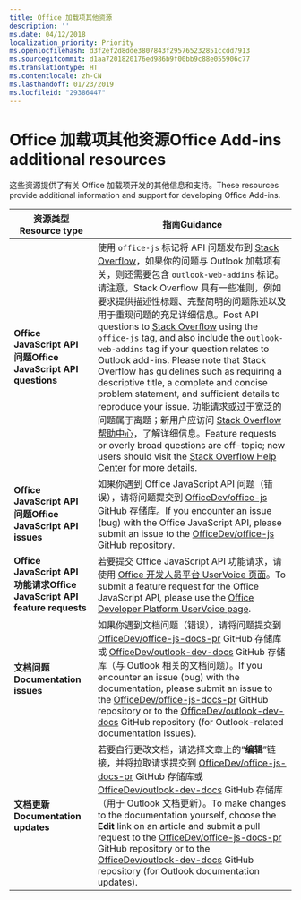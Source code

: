 ```yaml
---
title: Office 加载项其他资源
description: ''
ms.date: 04/12/2018
localization_priority: Priority
ms.openlocfilehash: d3f2ef2d8dde3807843f295765232851ccdd7913
ms.sourcegitcommit: d1aa7201820176ed986b9f00bb9c88e055906c77
ms.translationtype: HT
ms.contentlocale: zh-CN
ms.lasthandoff: 01/23/2019
ms.locfileid: "29386447"
---
```

# <a name="office-add-ins-additional-resources"></a><span data-ttu-id="0a5d0-102">Office 加载项其他资源</span><span class="sxs-lookup"><span data-stu-id="0a5d0-102">Office Add-ins additional resources</span></span>

<span data-ttu-id="0a5d0-103">这些资源提供了有关 Office 加载项开发的其他信息和支持。</span><span class="sxs-lookup"><span data-stu-id="0a5d0-103">These resources provide additional information and support for developing Office Add-ins.</span></span>

|<span data-ttu-id="0a5d0-104">**资源类型**</span><span class="sxs-lookup"><span data-stu-id="0a5d0-104">**Resource type**</span></span>                    | <span data-ttu-id="0a5d0-105">**指南**</span><span class="sxs-lookup"><span data-stu-id="0a5d0-105">**Guidance**</span></span>                                                
|----------------------------|---------------------------------
|<span data-ttu-id="0a5d0-106">**Office JavaScript API 问题**</span><span class="sxs-lookup"><span data-stu-id="0a5d0-106">**Office JavaScript API questions**</span></span> | <span data-ttu-id="0a5d0-107">使用 `office-js` 标记将 API 问题发布到 [Stack Overflow](https://stackoverflow.com/questions/tagged/office-js)，如果你的问题与 Outlook 加载项有关，则还需要包含 `outlook-web-addins` 标记。请注意，Stack Overflow 具有一些准则，例如要求提供描述性标题、完整简明的问题陈述以及用于重现问题的充足详细信息。</span><span class="sxs-lookup"><span data-stu-id="0a5d0-107">Post API questions to [Stack Overflow](https://stackoverflow.com/questions/tagged/office-js) using the `office-js` tag, and also include the `outlook-web-addins` tag if your question relates to Outlook add-ins. Please note that Stack Overflow has guidelines such as requiring a descriptive title, a complete and concise problem statement, and sufficient details to reproduce your issue.</span></span> <span data-ttu-id="0a5d0-108">功能请求或过于宽泛的问题属于离题；新用户应访问 [Stack Overflow 帮助中心](https://stackoverflow.com/help/how-to-ask)，了解详细信息。</span><span class="sxs-lookup"><span data-stu-id="0a5d0-108">Feature requests or overly broad questions are off-topic; new users should visit the [Stack Overflow Help Center](https://stackoverflow.com/help/how-to-ask) for more details.</span></span>
|<span data-ttu-id="0a5d0-109">**Office JavaScript API 问题**</span><span class="sxs-lookup"><span data-stu-id="0a5d0-109">**Office JavaScript API issues**</span></span>| <span data-ttu-id="0a5d0-110">如果你遇到 Office JavaScript API 问题（错误），请将问题提交到 <a href="https://github.com/officedev/office-js/issues" target="_blank">OfficeDev/office-js</a> GitHub 存储库。</span><span class="sxs-lookup"><span data-stu-id="0a5d0-110">If you encounter an issue (bug) with the Office JavaScript API, please submit an issue to the <a href="https://github.com/officedev/office-js/issues" target="_blank">OfficeDev/office-js</a> GitHub repository.</span></span>
|<span data-ttu-id="0a5d0-111">**Office JavaScript API 功能请求**</span><span class="sxs-lookup"><span data-stu-id="0a5d0-111">**Office JavaScript API feature requests**</span></span>| <span data-ttu-id="0a5d0-112">若要提交 Office JavaScript API 功能请求，请使用 <a href="https://officespdev.uservoice.com/" target="_blank">Office 开发人员平台 UserVoice 页面</a>。</span><span class="sxs-lookup"><span data-stu-id="0a5d0-112">To submit a feature request for the Office JavaScript API, please use the <a href="https://officespdev.uservoice.com/" target="_blank">Office Developer Platform UserVoice page</a>.</span></span>
|<span data-ttu-id="0a5d0-113">**文档问题**</span><span class="sxs-lookup"><span data-stu-id="0a5d0-113">**Documentation issues**</span></span>| <span data-ttu-id="0a5d0-114">如果你遇到文档问题（错误），请将问题提交到 <a href="https://github.com/officedev/office-js-docs-pr/issues" target="_blank">OfficeDev/office-js-docs-pr</a> GitHub 存储库或 <a href="https://github.com/officedev/outlook-dev-docs/issues" target="_blank">OfficeDev/outlook-dev-docs</a> GitHub 存储库（与 Outlook 相关的文档问题）。</span><span class="sxs-lookup"><span data-stu-id="0a5d0-114">If you encounter an issue (bug) with the documentation, please submit an issue to the <a href="https://github.com/officedev/office-js-docs-pr/issues" target="_blank">OfficeDev/office-js-docs-pr</a> GitHub repository or to the <a href="https://github.com/officedev/outlook-dev-docs/issues" target="_blank">OfficeDev/outlook-dev-docs</a> GitHub repository (for Outlook-related documentation issues).</span></span>
|<span data-ttu-id="0a5d0-115">**文档更新**</span><span class="sxs-lookup"><span data-stu-id="0a5d0-115">**Documentation updates**</span></span>| <span data-ttu-id="0a5d0-116">若要自行更改文档，请选择文章上的“**编辑**”链接，并将拉取请求提交到 <a href="https://github.com/officedev/office-js-docs-pr" target="_blank">OfficeDev/office-js-docs-pr</a> GitHub 存储库或 <a href="https://github.com/officedev/outlook-dev-docs" target="_blank">OfficeDev/outlook-dev-docs</a> GitHub 存储库（用于 Outlook 文档更新）。</span><span class="sxs-lookup"><span data-stu-id="0a5d0-116">To make changes to the documentation yourself, choose the **Edit** link on an article and submit a pull request to the <a href="https://github.com/officedev/office-js-docs-pr" target="_blank">OfficeDev/office-js-docs-pr</a> GitHub repository or to the <a href="https://github.com/officedev/outlook-dev-docs" target="_blank">OfficeDev/outlook-dev-docs</a> GitHub repository (for Outlook documentation updates).</span></span>
